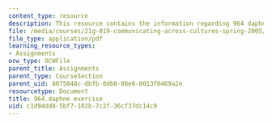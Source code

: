 ```yaml
---
content_type: resource
description: This resource contains the information regarding 964 daphne exercise.
file: /media/courses/21g-019-communicating-across-cultures-spring-2005/c1d94dd85bf7102b7c2f36cf37dc14c9_MIT21G_019S05_int_co_si.pdf
file_type: application/pdf
learning_resource_types:
- Assignments
ocw_type: OCWFile
parent_title: Assignments
parent_type: CourseSection
parent_uid: 8075848c-dbfb-0db8-08e6-8013f0469a2e
resourcetype: Document
title: 964.daphne exercise
uid: c1d94dd8-5bf7-102b-7c2f-36cf37dc14c9
---
```

